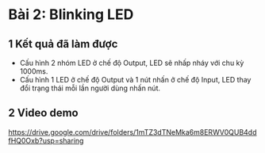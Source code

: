 # Bài 2: Blinking LED
## 1 Kết quả đã làm được
- Cấu hình 2 nhóm LED ở chế độ Output, LED sẽ nhấp nháy với chu kỳ 1000ms. 
- Cấu hình 1 LED ở chế độ Output và 1 nút nhấn ở chế độ Input, LED thay đổi trạng thái mỗi lần người dùng nhấn nút.
## 2 Video demo
https://drive.google.com/drive/folders/1mTZ3dTNeMka6m8ERWV0QUB4ddfHQ0Oxb?usp=sharing